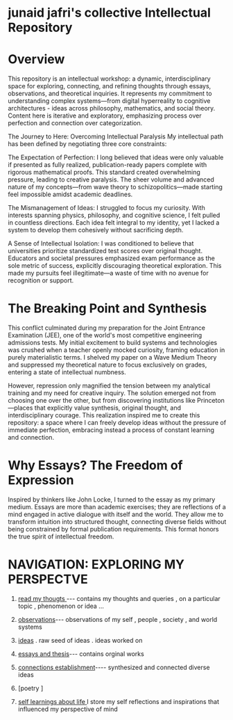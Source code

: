  # junaid jafri's collective Intellectual Repository

# Overview
This repository is an intellectual workshop: a dynamic, interdisciplinary space for exploring, connecting, and refining thoughts through essays, observations, and theoretical inquiries. It represents my commitment to understanding complex systems—from digital hyperreality to cognitive architectures - ideas across philosophy, mathematics, and social theory. Content here is iterative and exploratory, emphasizing process over perfection and connection over categorization.

The Journey to Here: Overcoming Intellectual Paralysis
My intellectual path has been defined by negotiating three core constraints:

The Expectation of Perfection: I long believed that ideas were only valuable if presented as fully realized, publication-ready papers complete with rigorous mathematical proofs. This standard created overwhelming pressure, leading to creative paralysis. The sheer volume and advanced nature of my concepts—from wave theory to schizopolitics—made starting feel impossible amidst academic deadlines.

The Mismanagement of Ideas: I struggled to focus my curiosity. With interests spanning physics, philosophy, and cognitive science, I felt pulled in countless directions. Each idea felt integral to my identity, yet I lacked a system to develop them cohesively without sacrificing depth.

A Sense of Intellectual Isolation: I was conditioned to believe that universities prioritize standardized test scores over original thought. Educators and societal pressures emphasized exam performance as the sole metric of success, explicitly discouraging theoretical exploration. This made my pursuits feel illegitimate—a waste of time with no avenue for recognition or support.

# The Breaking Point and Synthesis
This conflict culminated during my preparation for the Joint Entrance Examination (JEE), one of the world's most competitive engineering admissions tests. My initial excitement to build systems and technologies was crushed when a teacher openly mocked curiosity, framing education in purely materialistic terms. I shelved my paper on a Wave Medium Theory and suppressed my theoretical nature to focus exclusively on grades, entering a state of intellectual numbness.

However, repression only magnified the tension between my analytical training and my need for creative inquiry. The solution emerged not from choosing one over the other, but from discovering institutions like Princeton—places that explicitly value synthesis, original thought, and interdisciplinary courage. This realization inspired me to create this repository: a space where I can freely develop ideas without the pressure of immediate perfection, embracing instead a process of constant learning and connection.

# Why Essays? The Freedom of Expression
Inspired by thinkers like John Locke, I turned to the essay as my primary medium. Essays are more than academic exercises; they are reflections of a mind engaged in active dialogue with itself and the world. They allow me to transform intuition into structured thought, connecting diverse fields without being constrained by formal publication requirements. This format honors the true spirit of intellectual freedom.
# NAVIGATION: EXPLORING MY PERSPECTVE 


 1) [read my thougts ](https://github.com/1Nullnet/1Nullnet.github.io/blob/THOUGHTS/notes%20/thoughts.md) --- contains my thoughts and queries , on a particular topic , phenomenon or idea ... 
 2) [observations](https://github.com/1Nullnet/1Nullnet.github.io/blob/observation/observation%20folder%20/observations.md)--- observations of my self , people , society , and world systems
    
 4) [ideas](https://github.com/1Nullnet/1Nullnet.github.io/blob/ideas/my%20ideas/my%20ideas.md)
    . raw seed of ideas
    . ideas worked on

5) [essays and thesis](essays/)--- contains orginal works
6) [connections establishment](https://github.com/1Nullnet/1Nullnet.github.io/blob/connections/connections%20made/CONNECTIONS%20MAIN%20.md)---- 
synthesized and connected diverse ideas

7) [poetry ]

8) [self learnings about life ](https://github.com/1Nullnet/1Nullnet.github.io/blob/self-learning/self%20learnings/self%20learnings%20.md) I store my self reflections and inspirations that influenced my perspective of mind 
